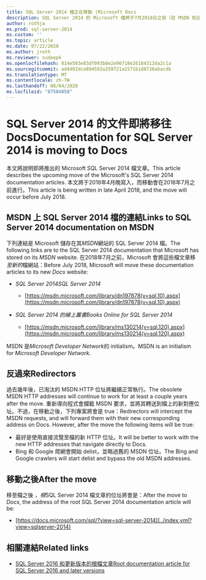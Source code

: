 ```yaml
---
title: SQL Server 2014 檔正在移動 |Microsoft Docs
description: SQL Server 2014 的 Microsoft 檔將于7月2018日之前（從 MSDN 到這裡）移至這裡。
author: rothja
ms.prod: sql-server-2014
ms.custom: ''
ms.topic: article
ms.date: 07/22/2020
ms.author: jroth
ms.reviewer: sudeepk
ms.openlocfilehash: 814e503e83df093b8e2e90718e26184312da2c1a
ms.sourcegitcommit: ad4d92dce894592a259721a1571b1d8736abacdb
ms.translationtype: MT
ms.contentlocale: zh-TW
ms.lasthandoff: 08/04/2020
ms.locfileid: "87584858"
---
```

# <a name="documentation-for-sql-server-2014-is-moving-to-docs"></a><span data-ttu-id="d81e2-103">SQL Server 2014 的文件即將移往 Docs</span><span class="sxs-lookup"><span data-stu-id="d81e2-103">Documentation for SQL Server 2014 is moving to Docs</span></span>

<span data-ttu-id="d81e2-104">本文將說明即將推出的 Microsoft SQL Server 2014 檔文章。</span><span class="sxs-lookup"><span data-stu-id="d81e2-104">This article describes the upcoming move of the Microsoft's SQL Server 2014 documentation articles.</span></span> <span data-ttu-id="d81e2-105">本文將于2018年4月晚寫入，而移動會在2018年7月之前進行。</span><span class="sxs-lookup"><span data-stu-id="d81e2-105">This article is being written in late April 2018, and the move will occur before July 2018.</span></span>

## <a name="links-to-sql-server-2014-documentation-on-msdn"></a><span data-ttu-id="d81e2-106">MSDN 上 SQL Server 2014 檔的連結</span><span class="sxs-lookup"><span data-stu-id="d81e2-106">Links to SQL Server 2014 documentation on MSDN</span></span>

<span data-ttu-id="d81e2-107">下列連結是 Microsoft 儲存在其*MSDN*網站的 SQL Server 2014 檔。</span><span class="sxs-lookup"><span data-stu-id="d81e2-107">The following links are to the SQL Server 2014 documentation that Microsoft has stored on its *MSDN* website.</span></span> <span data-ttu-id="d81e2-108">在2018年7月之前，Microsoft 會將這些檔文章移*至新的*檔網站：</span><span class="sxs-lookup"><span data-stu-id="d81e2-108">Before July 2018, Microsoft will move these documentation articles to its new *Docs* website:</span></span>

- <span data-ttu-id="d81e2-109">*SQL Server 2014*</span><span class="sxs-lookup"><span data-stu-id="d81e2-109">*SQL Server 2014*</span></span>
    - [https://msdn.microsoft.com/library/dn197878(v=sql.10).aspx](https://msdn.microsoft.com/library/dn197878(v=sql.10).aspx)

- <span data-ttu-id="d81e2-110">*SQL Server 2014 的線上叢書*</span><span class="sxs-lookup"><span data-stu-id="d81e2-110">*Books Online for SQL Server 2014*</span></span>
    - [https://msdn.microsoft.com/library/ms130214(v=sql.120).aspx](https://msdn.microsoft.com/library/ms130214(v=sql.120).aspx)

<span data-ttu-id="d81e2-111">MSDN 是*Microsoft Developer Network*的 initialism。</span><span class="sxs-lookup"><span data-stu-id="d81e2-111">MSDN is an initialism for *Microsoft Developer Network*.</span></span>


## <a name="redirectors"></a><span data-ttu-id="d81e2-112">反過來</span><span class="sxs-lookup"><span data-stu-id="d81e2-112">Redirectors</span></span>

<span data-ttu-id="d81e2-113">過去幾年後，已淘汰的 MSDN HTTP 位址將繼續正常執行。</span><span class="sxs-lookup"><span data-stu-id="d81e2-113">The obsolete MSDN HTTP addresses will continue to work for at least a couple years after the move.</span></span> <span data-ttu-id="d81e2-114">重新導向程式會攔截 MSDN 要求，並將其轉送到檔上的新對應位址。不過，在移動之後，下列專案將會是 true：</span><span class="sxs-lookup"><span data-stu-id="d81e2-114">Redirectors will intercept the MSDN requests, and will forward them with their new corresponding address on Docs. However, after the move the following items will be true:</span></span>

- <span data-ttu-id="d81e2-115">最好是使用直接流覽至檔的新 HTTP 位址。</span><span class="sxs-lookup"><span data-stu-id="d81e2-115">It will be better to work with the new HTTP addresses that navigate directly to Docs.</span></span>
- <span data-ttu-id="d81e2-116">Bing 和 Google 爬網會開始 delist，並略過舊的 MSDN 位址。</span><span class="sxs-lookup"><span data-stu-id="d81e2-116">The Bing and Google crawlers will start delist and bypass the old MSDN addresses.</span></span>


## <a name="after-the-move"></a><span data-ttu-id="d81e2-117">移動之後</span><span class="sxs-lookup"><span data-stu-id="d81e2-117">After the move</span></span>

<span data-ttu-id="d81e2-118">移至檔之後 *，根*SQL Server 2014 檔文章的位址將會是：</span><span class="sxs-lookup"><span data-stu-id="d81e2-118">After the move to *Docs*, the address of the root SQL Server 2014 documentation article will be:</span></span>

- [https://docs.microsoft.com/sql/?view=sql-server-2014](../index.yml?view=sqlserver-2014)


## <a name="related-links"></a><span data-ttu-id="d81e2-119">相關連結</span><span class="sxs-lookup"><span data-stu-id="d81e2-119">Related links</span></span>

- [<span data-ttu-id="d81e2-120">SQL Server 2016 和更新版本的根檔文章</span><span class="sxs-lookup"><span data-stu-id="d81e2-120">Root documentation article for SQL Server 2016 and later versions</span></span>](https://docs.microsoft.com/sql/?view=sql-server-2016)


